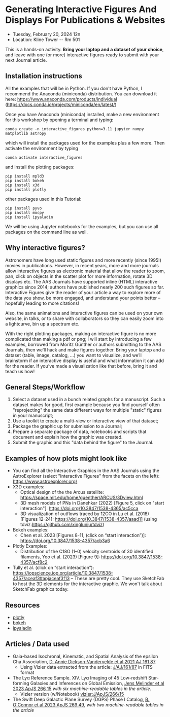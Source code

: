 # Generating Interactive Figures And Displays For Publications & Websites

- Tuesday, February 20, 2024 12n
- Location: Kline Tower -- Rm 501

This is a hands-on activity. **Bring your laptop and a dataset of your choice**, and leave with one (or more) interactive figures ready to submit with your next Journal article.

## Installation instructions
All the examples that will be in Python. If you don't have Python, I recommend the Anaconda (miniconda) distribution. You can download it here: https://www.anaconda.com/products/individual (https://docs.conda.io/projects/miniconda/en/latest/)

Once you have Anaconda (miniconda) installed, make a new environment for this workshop by opening a terminal and typing:
```
conda create -n interactive_figures python=3.11 jupyter numpy matplotlib astropy
```
which will install the packages used for the examples plus a few more. Then activate the environment by typing
```
conda activate interactive_figures
```
and install the plotting packages:

```
pip install mpld3
pip install bokeh
pip install x3d
pip install plotly
```
other packages used in this Tutorial:
```
pip install pyvo
pip install mocpy
pip install ipyaladin
```

We will be using Jupyter notebooks for the examples, but you can use all packages on the command line as well.


## Why interactive figures?
Astronomers have long used static figures and more recently (since 1995!) movies in publications. However, in recent years, more and more journals allow interactive figures as electronic material that allow the reader to zoom, pan, click on objects in the scatter plot for more information, rotate 3D displays etc. The AAS Journals have supported inline (HTML) interactive graphics since 2014; authors have published nearly 200 such figures so far. Interactive Figures give the reader of your article a way to explore more of the data you show, be more engaged, and understand your points better – hopefully leading to more citations!

Also, the same animations and interactive figures can be used on your own website, in talks, or to share with collaborators so they can easily zoom into a lightcurve, bin up a spectrum etc.

With the right plotting packages, making an interactive figure is no more complicated than making a pdf or png; I will start by introducing a few examples, borrowed from Moritz Günther or authors submitting to the AAS Journals, then we’ll hack and make figures together. Bring your laptop and a dataset (table, image, catalog, …) you want to visualize, and we’ll brainstorm if an interactive display is useful and what information it can add for the reader. If you’ve made a visualization like that before, bring it and teach us how!

## General Steps/Workflow

1. Select a dataset used in a bunch related graphs for a manuscript. Such a dataset makes for good, first example because you find yourself often "reprojecting" the same data different ways for multiple "static" figures in your manuscript;
2. Use a toolkit to create a multi-view or interactive view of that dataset;
3. Package the graphic up for submission to a Journal;
4. Prepare a separate package of data, notebooks and scripts that document and explain how the graphic was created.
5. Submit the graphic and this "data behind the figure" to the Journal.

## Examples of how plots might look like

- You can find all the Interactive Graphics in the AAS Journals using the AstroExplorer (select "Interactive Figures" from the facets on the left): https://www.astroexplorer.org/
- X3D examples:
    - Optical design of the the Arcus satellite: https://space.mit.edu/home/guenther/ARCUS/3Dview.html
    - 3D mesh models of PNs in Danehkar (2022) [Figure 5, click on "start interaction"]: https://doi.org/10.3847/1538-4365/ac5cca
    - 3D visualization of outflows traced by 12CO in Lu et al. (2018) [Figures 12-24]: https://doi.org/10.3847/1538-4357/aaad11 (using tdviz:https://github.com/xinglunju/tdviz)
- Bokeh examples:
    - Chen et al. 2023 [Figures 8-11, (click on “start interaction”)]: https://doi.org/10.3847/1538-4357/acb3a6
- Plotly Examples:
    - Distribution of the C18O (1–0) velocity centroids of 30 identified filaments, Yoo et al. (2023) [Figure 9]: https://doi.org/10.3847/1538-4357/acf8c2
- Tully et al. (click on “start interaction”): https://iopscience.iop.org/article/10.3847/1538-4357/aceaf3#apjaceaf3f13 – These are pretty cool. They use SketchFab to host the 3D elements for the interactive graphic. We won't talk about SketchFab graphics today.

## Resources

- [plotly](https://plotly.com/python/getting-started/)
- [bokeh](https://docs.bokeh.org/en/latest/docs/first_steps.html#first-steps)
- [ipyaladin](https://github.com/cds-astro/ipyaladin)


## Articles / Data used

- Gaia-based Isochronal, Kinematic, and Spatial Analysis of the epsilon Cha Association, [D. Annie Dickson-Vandervelde et al 2021 AJ 161 87](https://doi.org/10.3847/1538-3881/abd0fd) 
    - Using Vizier data extracted from the article: [J/AJ/161/87](https://doi.org/10.26093/cds/vizier.51610087) in FITS format
- The Lyα Reference Sample. XIV. Lyα Imaging of 45 Low-redshift Star-forming Galaxies and Inferences on Global Emission, [Jens Melinder et al 2023 ApJS 266 15](https://doi.org/10.3847/1538-4365/acc2b8) _with six machine-readable tables in the article_.
    - Vizier version (w/Notebook) [vizier:J/ApJS/266/15](https://doi.org/10.26093/cds/vizier.22660015)
- The Swift Deep Galactic Plane Survey (DGPS) Phase I Catalog, [B. O'Connor et al 2023 ApJS 269 49](https://doi.org/10.3847/1538-4365/ad0228), _with two machine-readable tables in the article_

